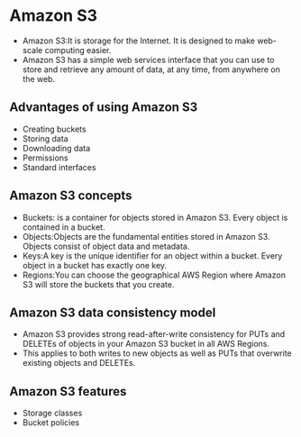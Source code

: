 # Amazon S3

- Amazon S3:It is storage for the Internet. It is designed to make web-scale computing easier.
- Amazon S3 has a simple web services interface that you can use to store and retrieve any amount of data, at any time, from anywhere on the web. 

## Advantages of using Amazon S3
- Creating buckets
- Storing data
- Downloading data
- Permissions 
- Standard interfaces

## Amazon S3 concepts
- Buckets: is a container for objects stored in Amazon S3. Every object is contained in a bucket. 
- Objects:Objects are the fundamental entities stored in Amazon S3. Objects consist of object data and metadata. 
- Keys:A key is the unique identifier for an object within a bucket. Every object in a bucket has exactly one key. 
- Regions:You can choose the geographical AWS Region where Amazon S3 will store the buckets that you create.

## Amazon S3 data consistency model
- Amazon S3 provides strong read-after-write consistency for PUTs and DELETEs of objects in your Amazon S3 bucket in all AWS Regions.
- This applies to both writes to new objects as well as PUTs that overwrite existing objects and DELETEs.

## Amazon S3 features
- Storage classes
- Bucket policies